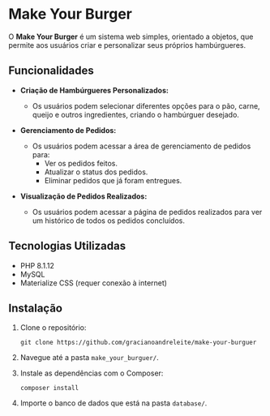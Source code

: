 # Make Your Burger

O **Make Your Burger** é um sistema web simples, orientado a objetos, que permite aos usuários criar e personalizar seus próprios hambúrgueres.

## Funcionalidades

- **Criação de Hambúrgueres Personalizados:**
  - Os usuários podem selecionar diferentes opções para o pão, carne, queijo e outros ingredientes, criando o hambúrguer desejado.

- **Gerenciamento de Pedidos:**
  - Os usuários podem acessar a área de gerenciamento de pedidos para:
    - Ver os pedidos feitos.
    - Atualizar o status dos pedidos.
    - Eliminar pedidos que já foram entregues.

- **Visualização de Pedidos Realizados:**
  - Os usuários podem acessar a página de pedidos realizados para ver um histórico de todos os pedidos concluídos.

## Tecnologias Utilizadas

- PHP 8.1.12
- MySQL
- Materialize CSS (requer conexão à internet)

## Instalação

1. Clone o repositório:
   ```
   git clone https://github.com/gracianoandreleite/make-your-burguer
   ```

2. Navegue até a pasta `make_your_burguer/`.

3. Instale as dependências com o Composer:
   ```
   composer install
   ```

4. Importe o banco de dados que está na pasta `database/`.
